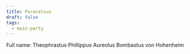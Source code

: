 ```yaml
---
title: Paracelsus
draft: false
tags:
  - main-party
---
```


Full name: Theophrastus Phillippus Aureolus Bombastus von Hohenheim